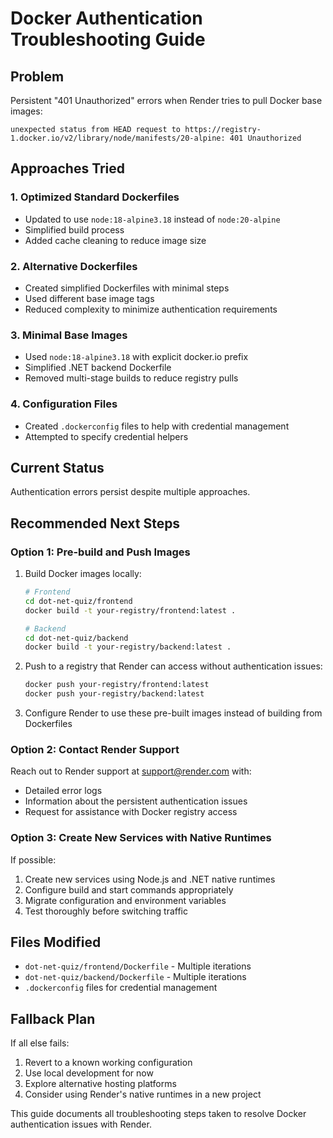 # Docker Authentication Troubleshooting Guide

## Problem
Persistent "401 Unauthorized" errors when Render tries to pull Docker base images:
```
unexpected status from HEAD request to https://registry-1.docker.io/v2/library/node/manifests/20-alpine: 401 Unauthorized
```

## Approaches Tried

### 1. Optimized Standard Dockerfiles
- Updated to use `node:18-alpine3.18` instead of `node:20-alpine`
- Simplified build process
- Added cache cleaning to reduce image size

### 2. Alternative Dockerfiles
- Created simplified Dockerfiles with minimal steps
- Used different base image tags
- Reduced complexity to minimize authentication requirements

### 3. Minimal Base Images
- Used `node:18-alpine3.18` with explicit docker.io prefix
- Simplified .NET backend Dockerfile
- Removed multi-stage builds to reduce registry pulls

### 4. Configuration Files
- Created `.dockerconfig` files to help with credential management
- Attempted to specify credential helpers

## Current Status
Authentication errors persist despite multiple approaches.

## Recommended Next Steps

### Option 1: Pre-build and Push Images
1. Build Docker images locally:
   ```bash
   # Frontend
   cd dot-net-quiz/frontend
   docker build -t your-registry/frontend:latest .
   
   # Backend
   cd dot-net-quiz/backend
   docker build -t your-registry/backend:latest .
   ```

2. Push to a registry that Render can access without authentication issues:
   ```bash
   docker push your-registry/frontend:latest
   docker push your-registry/backend:latest
   ```

3. Configure Render to use these pre-built images instead of building from Dockerfiles

### Option 2: Contact Render Support
Reach out to Render support at support@render.com with:
- Detailed error logs
- Information about the persistent authentication issues
- Request for assistance with Docker registry access

### Option 3: Create New Services with Native Runtimes
If possible:
1. Create new services using Node.js and .NET native runtimes
2. Configure build and start commands appropriately
3. Migrate configuration and environment variables
4. Test thoroughly before switching traffic

## Files Modified
- `dot-net-quiz/frontend/Dockerfile` - Multiple iterations
- `dot-net-quiz/backend/Dockerfile` - Multiple iterations
- `.dockerconfig` files for credential management

## Fallback Plan
If all else fails:
1. Revert to a known working configuration
2. Use local development for now
3. Explore alternative hosting platforms
4. Consider using Render's native runtimes in a new project

This guide documents all troubleshooting steps taken to resolve Docker authentication issues with Render.